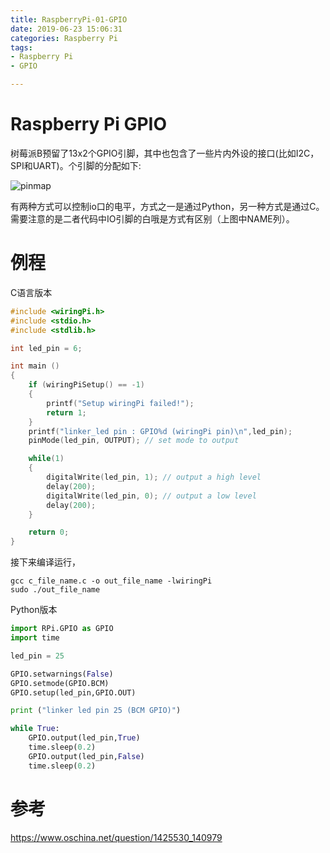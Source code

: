 ```yaml
---
title: RaspberryPi-01-GPIO
date: 2019-06-23 15:06:31
categories: Raspberry Pi
tags:
- Raspberry Pi
- GPIO

---
```


# Raspberry Pi GPIO

树莓派B预留了13x2个GPIO引脚，其中也包含了一些片内外设的接口(比如I2C，SPI和UART)。个引脚的分配如下:

![pinmap](https://cdn.sparkfun.com/assets/learn_tutorials/4/2/4/header_pinout.jpg)

有两种方式可以控制io口的电平，方式之一是通过Python，另一种方式是通过C。需要注意的是二者代码中IO引脚的白哦是方式有区别（上图中NAME列）。

# 例程

C语言版本

```c
#include <wiringPi.h>
#include <stdio.h>
#include <stdlib.h>

int led_pin = 6;

int main ()
{
    if (wiringPiSetup() == -1)
    {
        printf("Setup wiringPi failed!");
        return 1;
    }
    printf("linker_led pin : GPIO%d (wiringPi pin)\n",led_pin);
    pinMode(led_pin, OUTPUT); // set mode to output

    while(1) 
    {
        digitalWrite(led_pin, 1); // output a high level 
        delay(200);
        digitalWrite(led_pin, 0); // output a low level 
        delay(200);
    }

    return 0;
}
```

接下来编译运行，

```
gcc c_file_name.c -o out_file_name -lwiringPi
sudo ./out_file_name
```

Python版本

```python
import RPi.GPIO as GPIO
import time

led_pin = 25

GPIO.setwarnings(False)
GPIO.setmode(GPIO.BCM)
GPIO.setup(led_pin,GPIO.OUT)

print ("linker led pin 25 (BCM GPIO)")

while True:
    GPIO.output(led_pin,True)
    time.sleep(0.2)
    GPIO.output(led_pin,False)
    time.sleep(0.2)
```

# 参考

https://www.oschina.net/question/1425530_140979

